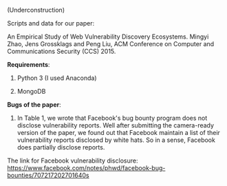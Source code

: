 (Underconstruction)

Scripts and data for our paper:

An Empirical Study of Web Vulnerability Discovery Ecosystems.
Mingyi Zhao, Jens Grossklags and Peng Liu, ACM Conference on Computer and Communications Security (CCS) 2015.


**Requirements**:

1. Python 3 (I used Anaconda)

2. MongoDB


**Bugs of the paper**:

1. In Table 1, we wrote that Facebook's bug bounty program does not disclose vulnerability reports.
Well after submitting the camera-ready version of the paper, we found out that Facebook maintain a
list of their vulnerability reports disclosed by white hats. So in a sense, Facebook does partially
disclose reports.

The link for Facebook vulnerability disclosure:
https://www.facebook.com/notes/phwd/facebook-bug-bounties/707217202701640s